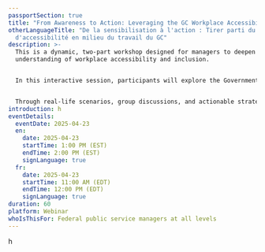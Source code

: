 ```yaml
---
passportSection: true
title: "From Awareness to Action: Leveraging the GC Workplace Accessibility Passport"
otherLanguageTitle: "De la sensibilisation à l'action : Tirer parti du Passeport
  d'accessibilité en milieu du travail du GC"
description: >-
  This is a dynamic, two-part workshop designed for managers to deepen their
  understanding of workplace accessibility and inclusion. 


  In this interactive session, participants will explore the Government of Canada Workplace Accessibility Passport, learning how to apply its principles to create a more accessible and supportive work environment. 


  Through real-life scenarios, group discussions, and actionable strategies, managers will gain the tools they need to implement meaningful changes that promote accessibility and equip all employees to succeed.
introduction: h
eventDetails:
  eventDate: 2025-04-23
  en:
    date: 2025-04-23
    startTime: 1:00 PM (EST)
    endTime: 2:00 PM (EST)
    signLanguage: true
  fr:
    date: 2025-04-23
    startTime: 11:00 AM (EDT)
    endTime: 12:00 PM (EDT)
    signLanguage: true
duration: 60
platform: Webinar
whoIsThisFor: Federal public service managers at all levels
---
```

h
